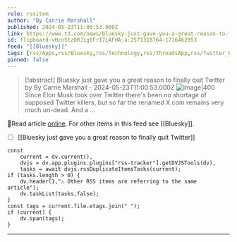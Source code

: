 ```yaml
---
role: rssitem
author: "By Carrie Marshall"
published: 2024-05-23T11:00:53.000Z
link: https://www.t3.com/news/bluesky-just-gave-you-a-great-reason-to-finally-quit-twitter
id: flipboard-vHcnStzORJigtFrI7LAFHA:a:2571318764-1716462053
feed: "[[Bluesky]]"
tags: [rss/Apps,rss/Bluesky,rss/Technology,rss/ThreadsApp,rss/Twitter_Blue]
pinned: false
---
```


> [!abstract] Bluesky just gave you a great reason to finally quit Twitter by By Carrie Marshall - 2024-05-23T11:00:53.000Z
> <span class="rss-image">![image|400](https://cdn.mos.cms.futurecdn.net/CcY75ZjGLzBZdVdfGxbdR3-1200-80.jpg)</span> Since Elon Musk took over Twitter there's been no shortage of supposed Twitter killers, but so far the renamed X.com remains very much un-dead. And a …

🔗Read article [online](https://www.t3.com/news/bluesky-just-gave-you-a-great-reason-to-finally-quit-twitter). For other items in this feed see [[Bluesky]].

- [ ] [[Bluesky just gave you a great reason to finally quit Twitter]]

~~~dataviewjs
const
    current = dv.current(),
	dvjs = dv.app.plugins.plugins["rss-tracker"].getDVJSTools(dv),
	tasks = await dvjs.rssDuplicateItemsTasks(current);
if (tasks.length > 0) {
	dv.header(1,"⚠ Other RSS items are referring to the same article");
    dv.taskList(tasks,false);
}
const tags = current.file.etags.join(" ");
if (current) {
	dv.span(tags);
}
~~~

- - -
